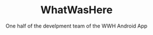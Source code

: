 ---
title: WhatWasHere
subtitle: One half of the develpment team of the WWH Android App
image: "../imgs/WhatWasHere.jpg"
link: https://play.google.com/store/apps/details?id=com.smf.wwh
buttonTitle: VISIT PLAY STORE
priority: 2
badges: [android]
categories: [projects, old]
--- 